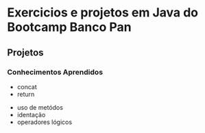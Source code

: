 <h1>Exercicios e projetos em Java do Bootcamp Banco Pan</h1>

<section>
  <h2>Projetos </h2>
</section>

<section>
  <h3>Conhecimentos Aprendidos </h3>
  <ul>
    <li>concat</li>
    <li>return</li>
  </ul>

  <ul>
    <li>uso de metódos</li>
    <li>identação</li>
    <li>operadores lógicos</li>
  </ul>
</section>

